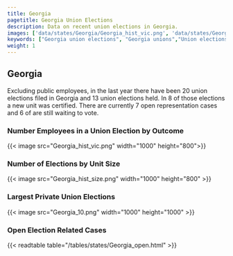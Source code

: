 ```yaml
---
title: Georgia
pagetitle: Georgia Union Elections
description: Data on recent union elections in Georgia.
images: ['data/states/Georgia/Georgia_hist_vic.png', 'data/states/Georgia/Georgia_hist_size.png', 'data/states/Georgia/Georgia_10.png']
keywords: ["Georgia union elections", "Georgia unions","Union elections"]
weight: 1
---
```

##  Georgia

Excluding public employees, in the last year there have been 20 union elections filed in Georgia and 13 union elections held. In 8 of those elections a new unit was certified. There are currently 7 open representation cases and 6 of are still waiting to vote.

### Number Employees in a Union Election by Outcome
{{< image src="Georgia_hist_vic.png" width="1000" height="800">}}

### Number of Elections by Unit Size
{{< image src="Georgia_hist_size.png" width="1000" height="800" >}}

### Largest Private Union Elections
{{< image src="Georgia_10.png" width="1000" height="1000"  >}}

### Open Election Related Cases
{{< readtable table="/tables/states/Georgia_open.html" >}}

